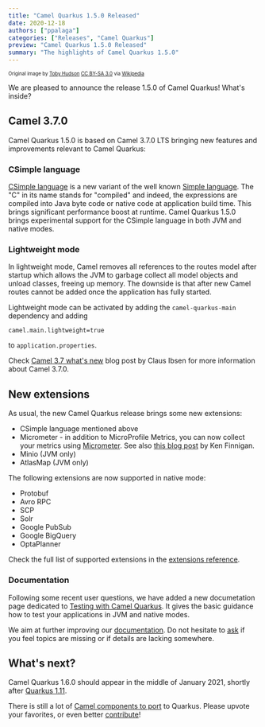 ```yaml
---
title: "Camel Quarkus 1.5.0 Released"
date: 2020-12-18
authors: ["ppalaga"]
categories: ["Releases", "Camel Quarkus"]
preview: "Camel Quarkus 1.5.0 Released"
summary: "The highlights of Camel Quarkus 1.5.0"
---
```


<sub><sup>Original image by <a href="https://commons.wikimedia.org/wiki/User:99of9">Toby Hudson</a> <a href="https://creativecommons.org/licenses/by-sa/3.0">CC BY-SA 3.0</a> via <a href="https://en.wikipedia.org/wiki/Camel_racing#/media/File:CamelRacingCamelCup2009Heat.JPG">Wikipedia</a></sup></sub>

We are pleased to announce the release 1.5.0 of Camel Quarkus! What's inside?

## Camel 3.7.0

Camel Quarkus 1.5.0 is based on Camel 3.7.0 LTS bringing new features and improvements relevant to Camel Quarkus:

### CSimple language

[CSimple language](/components/next/languages/csimple-language.html) is a new variant of the well known [Simple language](/components/next/languages/simple-language.html). The "C" in its name stands for "compiled" and indeed, the expressions are compiled into Java byte code or native code at application build time. This brings significant performance boost at runtime. Camel Quarkus 1.5.0 brings experimental support for the CSimple language in both JVM and native modes.

### Lightweight mode

In lightweight mode, Camel removes all references to the routes model after startup which allows the JVM to garbage collect all model objects and unload classes, freeing up memory. The downside is that after new Camel routes cannot be added once the application has fully started.

Lightweight mode can be activated by adding the `camel-quarkus-main` dependency and adding

```
camel.main.lightweight=true
```

to `application.properties`.

Check [Camel 3.7 what's new](/blog/2020/12/Camel37-Whatsnew/) blog post by Claus Ibsen for more information about Camel 3.7.0.

## New extensions

As usual, the new Camel Quarkus release brings some new extensions:

* CSimple language mentioned above
* Micrometer - in addition to MicroProfile Metrics, you can now collect your metrics using [Micrometer](https://micrometer.io/). See also [this blog post](https://quarkus.io/blog/micrometer-metrics/) by Ken Finnigan.
* Minio (JVM only)
* AtlasMap (JVM only)

The following extensions are now supported in native mode:

* Protobuf
* Avro RPC
* SCP
* Solr
* Google PubSub
* Google BigQuery
* OptaPlanner

Check the full list of supported extensions in the [extensions reference](/camel-quarkus/next/reference/index.html).

### Documentation

Following some recent user questions, we have added a new documetation page dedicated to [Testing with Camel Quarkus](/camel-quarkus/next/user-guide/testing.html). It gives the basic guidance how to test your applications in JVM and native modes.

We aim at further improving our [documentation](/camel-quarkus/next/index.html). Do not
hesitate to [ask](https://github.com/apache/camel-quarkus/issues/new) if you feel topics are missing or if details are lacking somewhere.

## What's next?

Camel Quarkus 1.6.0 should appear in the middle of January 2021, shortly after [Quarkus 1.11](https://groups.google.com/g/quarkus-platform-coordination/c/gXuyg4w3FPo).

There is still a lot of [Camel components to port](https://github.com/apache/camel-quarkus/issues?q=is%3Aissue+is%3Aopen+label%3Aextension) to Quarkus.
Please upvote your favorites, or even better [contribute](/camel-quarkus/next/contributor-guide/index.html)!
